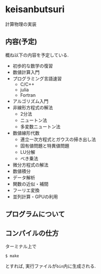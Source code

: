 # keisanbutsuri

計算物理の実装

## 内容(予定)

概ね以下の内容を予定している.

- 初歩的な数学の復習
- 数値計算入門
- プログラミング言語速習
  - C/C++
  - julia
  - Fortran
- アルゴリズム入門
- 非線形方程式の解法
  - 2分法
  - ニュートン法
  - 多変数ニュートン法
- 数値線形代数
  - 連立一次方程式とガウスの掃き出し法
  - 固有値問題と特異値問題
  - LU分解
  - べき乗法
- 微分方程式の解法
- 数値積分
- データ解析
- 関数の近似・補間
- フーリエ変換
- 並列計算・GPUの利用

## プログラムについて




## コンパイルの仕方

ターミナル上で
```
$ make
```
とすれば, 実行ファイルが`bin`内に生成される.